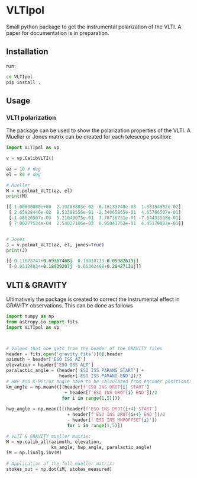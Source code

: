 # VLTIpol

Small python package to get the instrumental polarization of the VLTI.
A paper for documentation is in preparation.

## Installation
run:
```bash
cd VLTIpol
pip install .
```

## Usage
### VLTI polarization

The package can be used to show the polarization properties of the VLTI. A Mueller or Jones matrix can be created for each telescope position:

```python
import VLTIpol as vp

v = vp.CalibVLTI()

az = 10 # deg
el = 80 # deg

# Mueller
M = v.polmat_VLTI(az, el)
print(M)

[[ 1.00000000e+00  2.19203803e-02 -6.16133748e-03  1.38354392e-02]
 [ 2.65928446e-02  8.53388556e-01 -2.34065865e-01  4.65766507e-01]
 [-1.48820507e-03  5.21049075e-01  3.78736731e-01 -7.64433568e-01]
 [ 7.00277534e-04  2.54027106e-03  8.95041752e-01  4.45179083e-01]]


# Jones
J = v.polmat_VLTI(az, el, jones=True)
print(J)

[[-0.11073747+0.69367468j  0.18918713-0.05982619j]
 [-0.03124834+0.18939207j -0.65362468+0.20427131j]]
```

## VLTI & GRAVITY
Ultimatively the package is created to correct the instrumental effect in GRAVITY observations.
This can be done as follows

```python
import numpy as np
from astropy.io import fits
import VLTIpol as vp



# Values that one gets from the header of the GRAVITY files
header = fits.open('gravity.fits')[0].header
azimuth = header['ESO ISS AZ']
elevation = header['ESO ISS ALT']
paralactic_angle = (header['ESO ISS PARANG START'] + 
                    header['ESO ISS PARANG END'])/2
# HWP and K-Mirror angle have to be calculated from encoder positions:
km_angle = np.mean(([(header[f'ESO INS DROT{i} START'] 
                      + header[f'ESO INS DROT{i} END'])/2 
                     for i in range(1,5)]))
               
hwp_angle = np.mean(([(header[f'ESO INS DROT{i+4} START'] 
                       + header[f'ESO INS DROT{i+4} END'])/2 
                       - header[f'ESO INS HWPOFFSET{i}'])
                       for i in range(1,5)])

# VLTI & GRAVITY mueller matrix:
M = vp.calib_all(azimuth, elevation,
                 km_angle, hwp_angle, paralactic_angle)
iM = np.linalg.inv(M)
        
# Application of the full mueller matrix:
stokes_out = np.dot(iM, stokes_measured)
```
